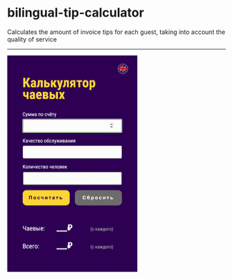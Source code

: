 # bilingual-tip-calculator
Calculates the amount of invoice tips for each guest, taking into account the quality of service
<hr><img src="https://github.com/victorblum/Tip-calculator/blob/main/photo/Preview.gif" width="300" height="500" />
